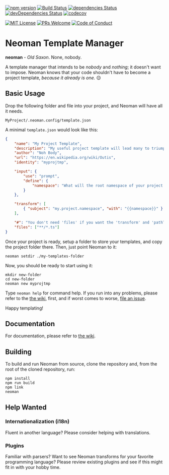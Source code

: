 [![npm version](https://badge.fury.io/js/neoman.svg)](https://badge.fury.io/js/neoman)
[![Build Status](https://travis-ci.org/ossplz/neoman.svg?branch=master)](https://travis-ci.org/ossplz/neoman)
[![dependencies Status](https://david-dm.org/ossplz/neoman/status.svg)](https://david-dm.org/ossplz/neoman)
[![devDependencies Status](https://david-dm.org/ossplz/neoman/dev-status.svg)](https://david-dm.org/ossplz/neoman?type=dev)
[![codecov](https://codecov.io/gh/ossplz/neoman/branch/master/graph/badge.svg)](https://codecov.io/gh/ossplz/neoman)

[![MIT License][license-badge]][LICENSE]
[![PRs Welcome][prs-badge]][prs]
[![Code of Conduct][coc-badge]][coc]

# Neoman Template Manager

**neoman** - _Old Saxon_. None, nobody.

A template manager that intends to be _nobody_ and _nothing_; it doesn't want to impose. Neoman knows that your code shouldn't have to become a project template, _because it already is one._ :relieved:

## Basic Usage

Drop the following folder and file into your project, and Neoman will have all it needs.

`MyProject/.neoman.config/template.json`

A minimal `template.json` would look like this:

```json
{
    "name": "My Project Template",
    "description": "My useful project template will lead many to triumph.",
    "author": "Noh Body",
    "url": "https://en.wikipedia.org/wiki/Outis",
    "identity": "myprojtmp",

    "input": {
        "use": "prompt",
        "define": {
            "namespace": "What will the root namespace of your project be?"
        }
    },

    "transform": [
        { "subject": "my.project.namespace", "with": "{{namespace}}" }
    ],

    "#": "You don't need 'files' if you want the 'transform' and 'pathTransform' sections to apply to all files",
    "files": ["**/*.ts"]
}
```

Once your project is ready, setup a folder to store your templates, and copy the project folder there. Then, just point Neoman to it:

```
neoman setdir ./my-templates-folder
```

Now, you should be ready to start using it:

```
mkdir new-folder
cd new-folder
neoman new myprojtmp
```

Type `neoman help` for command help. If you run into any problems, please refer to the [the wiki](https://github.com/cdibbs/neoman/wiki), first, and if worst comes to worse, [file an issue](https://github.com/cdibbs/neoman/issues).

Happy templating!

## Documentation

For documentation, please refer to [the wiki](https://github.com/cdibbs/neoman/wiki).

## Building

To build and run Neoman from source, clone the repository and, from the root of the cloned repository, run:

```
npm install
npm run build
npm link
neoman
```

## Help Wanted

### Internationalization (i18n)

Fluent in another language? Please consider helping with translations.

### Plugins

Familiar with parsers? Want to see Neoman transforms for your favorite programming language? Please
review existing plugins and see if this might fit in with your hobby time.

[license-badge]: https://img.shields.io/badge/license-MIT-blue.svg
[LICENSE]: https://github.com/ossplz/neoman/blob/master/LICENSE
[prs-badge]: https://img.shields.io/badge/PRs-welcome-brightgreen.svg?style=flat-square
[prs]: http://makeapullrequest.com
[coc-badge]: https://img.shields.io/badge/code%20of-conduct-ff69b4.svg?style=flat-square
[coc]: https://github.com/ossplz/neoman/blob/master/other/code_of_conduct.md
